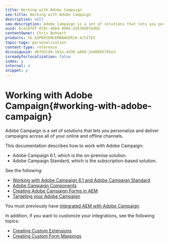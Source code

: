 ```yaml
---
title: Working with Adobe Campaign
seo-title: Working with Adobe Campaign
description: null
seo-description: Adobe Campaign is a set of solutions that lets you personalize and deliver campaigns across all of your online and offline channels.
uuid: 6ca14fbf-876c-4bbd-949b-e5538d07e4bb
contentOwner: Chris Bohnert
products: SG_EXPERIENCEMANAGER/6.4/SITES
topic-tags: personalization
content-type: reference
discoiquuid: d67d3cd4-161e-4d36-a868-2ed06857b5e3
isreadyforlocalization: false
index: y
internal: n
snippet: y
---
```


# Working with Adobe Campaign{#working-with-adobe-campaign}

Adobe Campaign is a set of solutions that lets you personalize and deliver campaigns across all of your online and offline channels.

This documentation describes how to work with Adobe Campaign:

* Adobe Campaign 6.1, which is the on-premise solution. 
* Adobe Campaign Standard, which is the subscription-based solution.

See the following:

* [Working with Adobe Campaign 6.1 and Adobe Campaign Standard](../../classic-ui-authoring/using/classic-personalization-ac-campaign.md)
* [Adobe Campaign Components](../../classic-ui-authoring/using/classic-personalization-ac-components.md)
* [Creating Adobe Campaign Forms in AEM](../../classic-ui-authoring/using/classic-personalization-ac-forms.md)
* [Targeting your Adobe Campaign](../../classic-ui-authoring/using/classic-personalization-ac-target.md)

You must previously have [integrated AEM with Adobe Campaign](../../administering/using/campaign.md).

In addition, if you want to customize your integrations, see the following topics:

* [Creating Custom Extensions](../../developing/using/extending-campaign-extensions.md)
* [Creating Custom Form Mappings](../../developing/using/extending-campaign-form-mapping.md)

